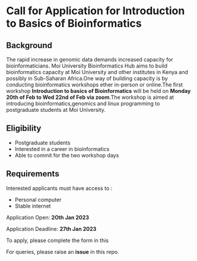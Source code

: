 # Call for Application for Introduction to Basics of Bioinformatics
## Background
The rapid increase in genomic data demands increased capacity for bioinformaticians. Moi University Bioinformatics Hub aims to build bioinformatics capacity at Moi University and other institutes in Kenya and possibly in Sub-Saharan Africa.One way of building capacity is by conducting bioinformatics workshops ether in-person or online.The first workshop **Introduction to basics of Bioinformatics** will be held on **Monday 20th of Feb to Wed 22nd of Feb via zoom**.The workshop is aimed at introducing bioinformatics,genomics and linux programming to postgraduate students at Moi University.
## Eligibility
* Postgraduate students
* Interested in a career in bioinformatics
* Able to commit for the two workshop days
## Requirements
Interested applicants must have access to :
* Personal computer
* Stable internet

Application Open: **2Oth Jan 2023**

Application Deadline: **27th Jan 2023**

To apply, please complete the form in this <link>

For queries, please raise an **issue** in this repo.
